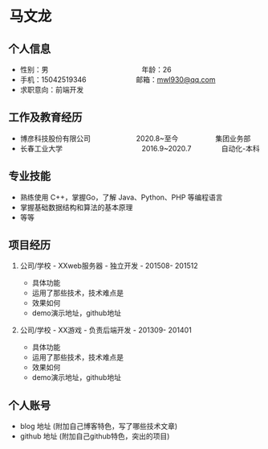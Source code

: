  <legend>
     <h1>马文龙</h1>
 </legend>

## 个人信息 

* 性别：男&emsp;&emsp;&emsp;&emsp;&emsp;&emsp;&emsp;&emsp;&emsp;&emsp;&emsp;&emsp;&ensp;&ensp;  年龄：26  
* 手机：15042519346 &emsp;&emsp;&emsp;&emsp;&emsp;&emsp;&ensp;  邮箱：mwl930@qq.com    
* 求职意向：前端开发 

## 工作及教育经历

* 博彦科技股份有限公司&emsp;&emsp;&emsp;&emsp;&emsp;&emsp;&ensp;2020.8~至今&emsp;&emsp;&emsp;&emsp;&emsp; 集团业务部               
* 长春工业大学 &emsp;&emsp;&emsp;&emsp;&emsp;&emsp;&emsp;&emsp;&emsp;&emsp;&emsp;2016.9~2020.7&emsp;&emsp;&emsp;&emsp; 自动化-本科  

## 专业技能

* 熟练使用 C++，掌握Go，了解 Java、Python、PHP 等编程语言
* 掌握基础数据结构和算法的基本原理
* 等等

## 项目经历

1. 公司/学校 - XXweb服务器 - 独立开发 - 201508- 201512 
    * 具体功能 
    * 运用了那些技术，技术难点是
    * 效果如何
    * demo演示地址，github地址 

2. 公司/学校 - XX游戏 - 负责后端开发 - 201309- 201401 
    * 具体功能 
    * 运用了那些技术，技术难点是
    * 效果如何
    * demo演示地址，github地址 

## 个人账号 
* blog 地址 (附加自己博客特色，写了哪些技术文章)
* github 地址 (附加自己github特色，突出的项目)




